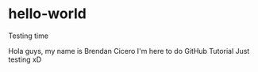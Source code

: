 # hello-world
Testing time 

Hola guys, my name is Brendan Cicero
I'm here to do GitHub Tutorial
Just testing xD
